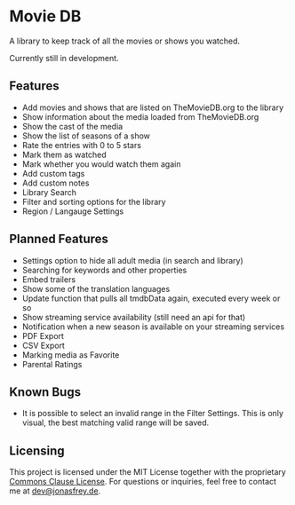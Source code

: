 #  Movie DB

A library to keep track of all the movies or shows you watched.

Currently still in development.

## Features
* Add movies and shows that are listed on TheMovieDB.org to the library
* Show information about the media loaded from TheMovieDB.org
* Show the cast of the media
* Show the list of seasons of a show
* Rate the entries with 0 to 5 stars
* Mark them as watched
* Mark whether you would watch them again
* Add custom tags
* Add custom notes
* Library Search
* Filter and sorting options for the library
* Region / Langauge Settings

## Planned Features
* Settings option to hide all adult media (in search and library)
* Searching for keywords and other properties
* Embed trailers
* Show some of the translation languages
* Update function that pulls all tmdbData again, executed every week or so
* Show streaming service availability (still need an api for that)
* Notification when a new season is available on your streaming services
* PDF Export
* CSV Export
* Marking media as Favorite
* Parental Ratings

## Known Bugs
* It is possible to select an invalid range in the Filter Settings. This is only visual, the best matching valid range will be saved.

## Licensing
This project is licensed under the MIT License together with the proprietary [Commons Clause License](https://commonsclause.com).
For questions or inquiries, feel free to contact me at [dev@jonasfrey.de](mailto:dev@jonasfrey.de).
